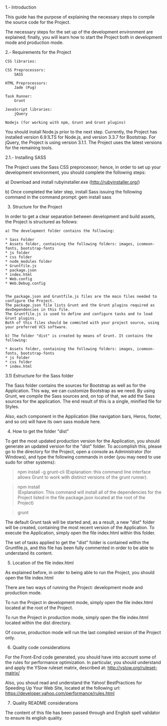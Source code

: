 1.- Introduction

This guide has the purpose of explaining the necessary steps to compile the source code for the Project.

The necessary steps for the set up of the development environment are explained; finally, you will learn how
to start the Project both in development mode and production mode.

2.- Requirements for the Project

	CSS libraries:

	CSS Preprocessors:
		SASS

	HTML Preprocessors:
		Jade (Pug)

	Task Runner:
		Grunt

	JavaScript libraries:
		jQuery
		
	Nodejs (for working with npm, Grunt and Grunt plugins)

You should install Node.js prior to the next step. Currently, the Project has installed 
version 6.9.1LTS for Node.js, and version 3.3.7 for Bootstrap. For jQuery, the Project is using 
version 3.1.1. The Project uses the latest versions for the remaining tools.



2.1.- Installing SASS

The Project uses the Sass CSS preprocessor; hence, in order to set up your development environment,
you should complete the following steps:

a) Download and install rubyinstaller.exe (http://rubyinstaller.org/)

b) Once completed the later step, install Sass issuing the following command in the command prompt: 
	gem install sass


3) Structure for the Project

In order to get a clear separation between development and build assets, the Project is structured as follows:

	a) The development folder contains the following:

	* Sass Folder
	* Assets folder, containing the following folders: images, icomoon-fonts, bootstrap-fonts
	* js folder
	* css folder
	* node_modules folder
	* Gruntfile.js
	* package.json
	* index.html 
	* Web.config 
	* Web.Debug.config

	
	The package.json and Gruntfile.js files are the main files needed to configure the Project.
	The package.json file lists Grunt and the Grunt plugins required as devDependencies in this file.
	The Gruntfile.js is used to define and configure tasks and to load Grunt plugins.
	Both of this files should be commited with your project source, using your preferred VCS software.

	b) The folder "dist" is created by means of Grunt. It contains the following:

	* Assets folder, containing the following folders: images, icomoon-fonts, bootstrap-fonts
	* js folder
	* css folder
	* index.html


3.1) Estructure for the Sass folder

The Sass folder contains the sources for Bootstrap as well as for the Application. This way, we can customize
Bootstrap as we need. By using Grunt, we compile the Sass sources and, on top of that, we add the Sass 
sources for the application. The end result of this is a single, minified file for Styles.

Also, each component in the Application (like navigation bars, Heros, footer, and so on) will have its own
sass module here.


4) How to get the folder "dist"

To get the most updated production version for the Application, you should generate an updated version for 
the "dist" folder. To accomplish this, please go to the directory for the Project, open a console as Administrator 
(for Windows), and type the following commands in order (you may need to use sudo for other systems):


> npm install -g grunt-cli
(Explanation: this command line interface allows Grunt to work with distinct versions of the grunt runner).

> npm install   
(Explanation: This command will install all of the dependencies for the Project listed in the file package.json 
located at the root of the Project)

> grunt


The default Grunt task will be started and, as a result, a new "dist" folder will be created, containing
the most recent version of the Application. To execute the Application, simply open the file index.html within 
this folder.

The set of tasks applied to get the "dist" folder is contained within the Gruntfile.js, and this file
has been fully commented in order to be able to understand its content.	


5) Location of the file index.html

As explained before, in order to being able to run the Project, you should open the file index.html

There are two ways of running the Project: development mode and production mode.

To run the Project in development mode, simply open the file index.html located at the root of the Project.

To run the Project in production mode, simply open the file index.html located within the dist directory.

Of course, production mode will run the last compiled version of the Project only.


6) Quality code considerations

For the Front-End code generated, you should have into account some of the rules for performance
optimization. In particular, you should understand and apply the YSlow ruleset matrix, described
at:  http://yslow.org/ruleset-matrix/

Also, you shoud read and understand the Yahoo! BestPractices for Speeding Up Your Web Site, located
at the following url: https://developer.yahoo.com/performance/rules.html


7) Quality README considerations

The content of this file has been passed through and English spell validator to ensure its english quality.


